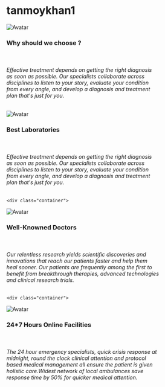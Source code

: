 # tanmoykhan1
<!DOCTYPE html>
<html>
<head>
<meta name="viewport" content="width=device-width, initial-scale=1">
<style>
* {box-sizing: border-box;}

.container {
  position: relative;
  width: 50%;
max-width: 300px;
    display: inline-block;
}

.image {
  display: block;
  width: 100%;
    height:216px;
    padding:10px;
  
}

.overlay {
  position: absolute; 
  bottom: 0; 
  background: rgb(0, 0, 0);
  background: rgba(0, 0, 0, 0.5);
  color:whitesmoke; 
  width: 100%;
    height:216px;
  transition: .5s ease;
  opacity:0;
  color: white;
  
  padding:20px;
  text-align: center;
}

.container:hover .overlay {
  opacity: 1;
}
</style>
</head>
<body>


<div class="container">
  <img src="https://encrypted-tbn0.gstatic.com/images?q=tbn:ANd9GcQPkyusKXv4xOWZdB-sy4-GhYXIrio5i6r5sA&usqp=CAU" alt="Avatar" class="image">
  <div class="overlay"><h3>Why should we choose ?</h3><br><h6>Effective treatment depends on getting the right diagnosis as soon as possible. Our specialists collaborate across disciplines to listen to your story, evaluate your condition from every angle, and develop a diagnosis and treatment plan that's just for you.</h6></div>
</div>
    
    
<div class="container">
  <img src="https://encrypted-tbn0.gstatic.com/images?q=tbn:ANd9GcToKmwODOJrvqRpySTJ_CCsVlVn3n8k5r1D5A&usqp=CAU" alt="Avatar" class="image">
  <div class="overlay"><h3>Best Laboratories</h3><br><h6>Effective treatment depends on getting the right diagnosis as soon as possible. Our specialists collaborate across disciplines to listen to your story, evaluate your condition from every angle, and develop a diagnosis and treatment plan that's just for you.</h6></div>
</div>
    
    <div class="container">
  <img src="https://encrypted-tbn0.gstatic.com/images?q=tbn:ANd9GcTIp3xC_lA8dihvTM8OJzvZ8p_cNT00jwfv2A&usqp=CAU" alt="Avatar" class="image">
  <div class="overlay"><h3>Well-Knowned Doctors</h3><br><h6>Our relentless research yields scientific discoveries and innovations that reach our patients faster and help them heal sooner. Our patients are frequently among the first to benefit from breakthrough therapies, advanced technologies and clinical research trials.</p></div>
</div>
    
    <div class="container">
  <img src="https://encrypted-tbn0.gstatic.com/images?q=tbn:ANd9GcTBU2Yu3OE7XbJ1Tge9bvGFOHf6WGVNmg64Fw&usqp=CAU" alt="Avatar" class="image">
  <div class="overlay"><h3>24*7 Hours Online Facilities</h3><br><h6>The 24 hour emergency specialists, quick crisis response at midnight, round the clock clinical attention and protocol based medical management all ensure the patient is given holistic care.Widest network of local ambulances save response time by 50% for quicker medical attention.</h6></div>
</div>

</body>
</html>
